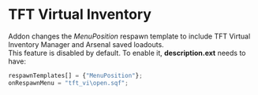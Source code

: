 # TFT Virtual Inventory

Addon changes the _MenuPosition_ respawn template to include TFT Virtual Inventory Manager and Arsenal saved loadouts.<br/>
This feature is disabled by default. To enable it, **description.ext** needs to have:
```python
respawnTemplates[] = {"MenuPosition"};
onRespawnMenu = "tft_vi\open.sqf";
```
